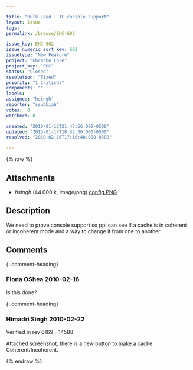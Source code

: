 ```yaml
---

title: "Bulk Load : TC console support"
layout: issue
tags: 
permalink: /browse/EHC-602

issue_key: EHC-602
issue_numeric_sort_key: 602
issuetype: "New Feature"
project: "Ehcache Core"
project_key: "EHC"
status: "Closed"
resolution: "Fixed"
priority: "1 Critical"
components: ""
labels: 
assignee: "hsingh"
reporter: "ssubbiah"
votes:  0
watchers: 0

created: "2010-01-12T21:43:56.000-0500"
updated: "2013-01-17T18:32:30.000-0500"
resolved: "2010-02-16T17:10:40.000-0500"

---
```




{% raw %}


## Attachments
  
* <em>hsingh</em> (44.000 k, image/png) [config.PNG](/attachments/EHC/EHC-602/config.PNG)
  



## Description

<div markdown="1" class="description">

We need to prove console support so ppl can see if a cache is in coherent or incoherent mode and a way to change it from one to another.
 

</div>

## Comments


{:.comment-heading}
### **Fiona OShea** <span class="date">2010-02-16</span>

<div markdown="1" class="comment">

Is this done?

</div>


{:.comment-heading}
### **Himadri Singh** <span class="date">2010-02-22</span>

<div markdown="1" class="comment">

Verified in rev 6169 - 14588

Attached screenshot, there is a new button to make a cache Coherent/Incoherent.

</div>



{% endraw %}

